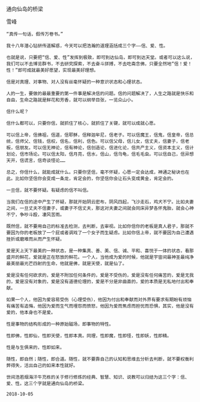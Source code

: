 通向仙岛的桥梁

雪峰


    “真传一句话，假传万卷书。”

    我十八年潜心钻研传道解惑，今天可以把浩瀚的道理涵括成三个字——信、爱、性。

    也就是说，只要把“信、爱、性”发挥到极致，即可到达仙岛，即可到达天堂。或者可以这么说，我们可以不去博览群书，不去研究探索，不去奋斗拼搏，不去吃斋念佛，只要全然地“信！爱！性！”即可成就最美好愿望，实现最美好理想。

    信是对真理、对事物、对人没有丝毫怀疑的一种意识状态和心理状态。

    人的一生，要做的最最重要的第一件事是解决信的问题。信的问题解决了，人生之路就是快乐和自由，生命之路就是鲜花和芳香，就可以纲举目张，一览众山小。

    信什么呢？

    信什么都可以，只要你信，就抓住了核心，就抓住了关键，就可以成就心愿。

    可以信上帝，信佛祖，信道，信耶稣，信释迦牟尼，信老子。可以信魔王，信鬼，信皇帝，信总统，信师父、信钱，信权，信名，信利，信色。可以信父母，信儿女，信丈夫，信妻子，信老板，信朋友。可以信无神论，信有神论，信创造论，信进化论，信共产主义，信资本主义，信计划论，信市场论。可以信太阳，信月亮，信水，信山，信乌龟，信毛毛虫。可以信自己，信异想天开，信谎言，信奇谈怪论……

    总之，你信什么，就能成就什么。只要你坚信，毫不怀疑，心愿一定会达成，神通之秘诀也在此。比如你坚信你会变成一条龙，肯定会的，你坚信你会让石头变成黄金，肯定会的。

    一旦信，就不要怀疑。有疑虑的信不叫信。

    当我们在信的途中产生了怀疑，那就开始阴云密布，阴风四起，飞沙走石，鸡犬不宁。比如夫妻之间，一旦丈夫不信妻子，或妻子不信丈夫，那这对夫妻之间就会同床异梦各怀鬼胎，就会心神不宁，争吵斗殴，凄风苦雨。

    既然信，就不要用自己的标准去检测，去判断，去审视。比如你信你的老板是真人君子，那就不要因为你的老板放了一个屁或者调戏了一个女子而生疑虑。比如你信上帝，就不要因为自己遭遇挫折或磨难而从而产生怀疑。

    爱是天上天下最美的一种状态，是一种集真、善、美、信、诚、平和、喜悦于一体的状态，看那盛开的鲜花，爱就是正在怒放的鲜花。一个人，当他成为爱的时候，他就是宇宙间最神圣最纯净最美丽最光芒四射的生命，他就是佛，就是天使，就是仙了。

    爱是没有任何欲求的，爱是不附加任何条件的，爱是不受伤的，爱是没有任何痛苦的，爱是无我的，爱是没有对象的，爱是没有道德伦理的，爱是不分是非曲直的，爱的本质是无私地付出和奉献。

    如果一个人，他因为爱容易受伤（心理受伤），他因为付出和奉献而对外界有要求有期盼有烦恼有痛苦有追悔，他因为爱而生气而埋怨而愤怒，他因为爱而焦虑而担忧而恐惧，其实，他是没有爱的，他本身也不是爱。

    性是事物的结构形成的一种原始磁场，即事物的特性。

    性即佛，性即仙，性即天使，性即本真。同理，性即魔，性即怪，性即妖，性即精。

    性是与生俱来的，性即如来。

    随性，即自然；随性，即合道。随性，就不要靠自己的认知和思维去分析去判断，就不要权衡利弊得失，活出自己的如来本性就好。

    世间浩若烟海汗牛充栋的关于修行修炼的经典、智慧、知识、说教可以归结为这三个字：信、爱、性。这三个字就是通向仙岛的桥梁。

    2018-10-05



